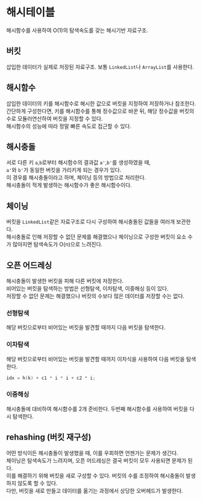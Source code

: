 # 해시테이블
해시함수를 사용하여 O(1)의 탐색속도를 갖는 해시기반 자료구조. <br/>

## 버킷
삽입한 데이터가 실제로 저장된 자료구조. 보통 ```LinkedList```나 ```ArrayList```를 사용한다.

## 해시함수
삽입한 데이터의 키를 해시함수로 해시한 값으로 버킷을 지정하여 저장하거나 참조한다. <br/>
간단하게 구성한다면, 키를 해시함수를 통해 정수값으로 바꾼 뒤, 해당 정수값을 버킷의 수로 모듈러연산하여 버킷을 지정할 수 있다. <br/>
해시함수의 성능에 따라 정말 빠른 속도로 접근할 수 있다.

## 해시충돌
서로 다른 키 ```a```,```b```로부터 해시함수의 결과값 ```a'```,```b'```를 생성하였을 때, <br/>
```a'```와 ```b'```가 동일한 버킷을 가리키게 되는 경우가 있다. <br/>
이 경우를 해시충돌이라고 하며, 체이닝 등의 방법으로 처리한다. <br/>
해시충돌이 적게 발생하는 해시함수가 좋은 해시함수이다.

## 체이닝
버킷을 ```LinkedList```같은 자료구조로 다시 구성하여 해시충돌된 값들을 여러개 보관한다. <br/>
해시충돌로 인해 저장할 수 없던 문제를 해결했으나 체이닝으로 구성한 버킷이 요소 수가 많아지면 탐색속도가 O(n)으로 느려진다.

## 오픈 어드레싱
해시충돌이 발생한 버킷을 피해 다른 버킷에 저장한다. <br/>
비어있는 버킷을 탐색하는 방법은 선형탐색, 이차탐색, 이중해싱 등이 있다. <br/>
저장할 수 없던 문제는 해결했으나 버킷의 수보다 많은 데이터를 저장할 수는 없다.

### 선형탐색
해당 버킷으로부터 비어있는 버킷을 발견할 때까지 다음 버킷을 탐색한다.
### 이차탐색
해당 버킷으로부터 비어있는 버킷을 발견할 때까지 이차식을 사용하여 다음 버킷을 탐색한다.
```cpp
idx = h(k) + c1 * i * i + c2 * i;
```
### 이중해싱
해시충돌에 대비하여 해시함수를 2개 준비한다. 두번째 해시함수를 사용하여 버킷을 다시 탐색한다.

## rehashing (버킷 재구성)
어떤 방식이든 해시충돌이 발생했을 때, 이를 우회하면 언젠가는 문제가 생긴다. <br/>
체이닝은 탐색속도가 느려지며, 오픈 어드레싱은 결국 버킷이 모두 사용되면 문제가 된다. <br/>
이를 해결하기 위해 버킷을 새로 구성할 수 있다. 버킷의 수를 조정하여 해시충돌이 발생하지 않도록 할 수 있다. <br/>
다만, 버킷을 새로 만들고 데이터를 옮기는 과정에서 상당한 오버헤드가 발생한다.
